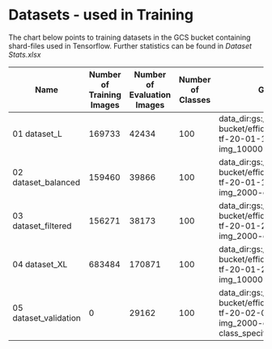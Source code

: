 # Datasets - used in Training

The chart below points to training datasets in the GCS bucket containing shard-files used in Tensorflow. Further statistics can be found in *Dataset Stats.xlsx*

|Name|Number of Training Images|Number of Evaluation Images|Number of Classes|GS Link|HTTPS Link|
|----|----|----|----|----|----|
|01 dataset_L|169733|42434|100|data_dir:gs://ise-bucket/efficientnet/dataset-tf-20-01-13_1-img_10000-ent_100-class|https://console.cloud.google.com/storage/browser/ise-bucket/efficientnet/dataset-tf-20-01-13_1-img_10000-ent_100-class/?project=ise-project-259623|
|02 dataset_balanced|159460|39866|100|data_dir:gs://ise-bucket/efficientnet/dataset-tf-20-01-15_1-img_2000-ent_100-class|https://console.cloud.google.com/storage/browser/ise-bucket/efficientnet/dataset-tf-20-01-15_1-img_2000-ent_100-class/?project=ise-project-259623|
|03 dataset_filtered|156271|38173|100|data_dir:gs://ise-bucket/efficientnet/dataset-tf-20-01-29_1-img_2000-ent_100-class|https://console.cloud.google.com/storage/browser/ise-bucket/efficientnet/dataset-tf-20-01-29_1-img_2000-ent_100-class/?project=ise-project-259623|
|04 dataset_XL|683484|170871|100|data_dir:gs://ise-bucket/efficientnet/dataset-tf-20-01-22_1-img_10000-ent_100-class|https://console.cloud.google.com/storage/browser/ise-bucket/efficientnet/dataset-tf-20-01-22_1-img_10000-ent_100-class/?project=ise-project-259623|
|05 dataset_validation|0|29162|100|data_dir:gs://ise-bucket/efficientnet/dataset-tf-20-02-01_1-img_2000-ent_100-class_specific|https://console.cloud.google.com/storage/browser/ise-bucket/efficientnet/dataset-tf-20-02-01_1-img_2000-ent_100-class_specific/?project=ise-project-259623|
